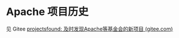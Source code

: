 # Apache 项目历史

见  Gitee [projectsfound: 及时发现Apache等基金会的新项目 (gitee.com)](https://gitee.com/cs-open-project/projectsfound)